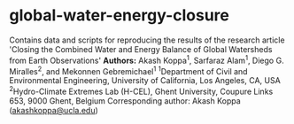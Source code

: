 # global-water-energy-closure
Contains data and scripts for reproducing the results of the research article 'Closing the Combined Water and Energy Balance of Global Watersheds from Earth Observations'
**Authors:** Akash Koppa<sup>1</sup>, Sarfaraz Alam<sup>1</sup>, Diego G. Miralles<sup>2</sup>, and Mekonnen Gebremichael<sup>1</sup>
<sup>1</sup>Department of Civil and Environmental Engineering, University of California, Los Angeles, CA, USA
<sup>2</sup>Hydro-Climate Extremes Lab (H-CEL), Ghent University, Coupure Links 653, 9000 Ghent, Belgium
Corresponding author: Akash Koppa (akashkoppa@ucla.edu) 

